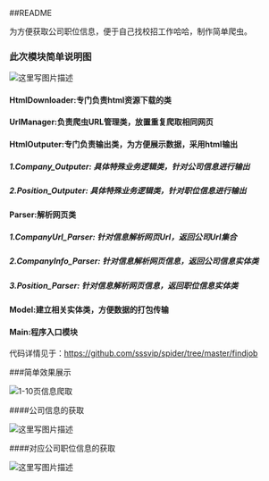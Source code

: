 ##README

为方便获取公司职位信息，便于自己找校招工作哈哈，制作简单爬虫。

### 此次模块简单说明图
![这里写图片描述](http://img.blog.csdn.net/20160909112957688)

#### HtmlDownloader:专门负责html资源下载的类
#### UrlManager:负责爬虫URL管理类，放置重复爬取相同网页
#### HtmlOutputer:专门负责输出类，为方便展示数据，采用html输出
##### 1.Company_Outputer: 具体特殊业务逻辑类，针对公司信息进行输出
##### 2.Position_Outputer: 具体特殊业务逻辑类，针对职位信息进行输出
#### Parser:解析网页类
##### 1.CompanyUrl_Parser: 针对信息解析网页Url，返回公司Url集合
##### 2.CompanyInfo_Parser: 针对信息解析网页信息，返回公司信息实体类
##### 3.Position_Parser: 针对信息解析网页信息，返回职位信息实体类
#### Model:建立相关实体类，方便数据的打包传输
#### Main:程序入口模块

代码详情见于：https://github.com/sssvip/spider/tree/master/findjob


###简单效果展示

![1-10页信息爬取](http://img.blog.csdn.net/20160909131554122)

####公司信息的获取

![这里写图片描述](http://img.blog.csdn.net/20160909120032706)

####对应公司职位信息的获取

![这里写图片描述](http://img.blog.csdn.net/20160909120045159)
